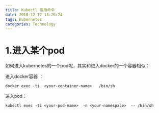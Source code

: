 ```yaml
---
title: Kubectl 常用命令
date: 2018-12-17 13:26:24
tags: Kubernetes
categories: Technology
---
```


# 1.进入某个pod

如何进入kubernetes的一个pod呢，其实和进入docker的一个容器相似：

进入docker容器 ：

```
docker exec -ti  <your-container-name>   /bin/sh
```

进入pod：

```
kubectl exec -ti <your-pod-name>  -n <your-namespace>  -- /bin/sh
```

